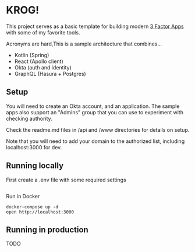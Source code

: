 # KROG!

This project serves as a basic template for building modern [3 Factor Apps](https://3factor.app/) with some of my favorite tools.

Acronyms are hard,This is a sample architecture that combines...

- Kotlin (Spring)
- React (Apollo client)
- Okta (auth and identity)
- GraphQL (Hasura + Postgres)

## Setup

You will need to create an Okta account, and an application. The sample apps also support an "Admins" group that you can use to experiment with checking authority.

Check the readme.md files in /api and /www directories for details on setup.

Note that you will need to add your domain to the authorized list, including localhost:3000 for dev.

## Running locally

First create a .env file with some required settings

```

```

Run in Docker

```
docker-compose up -d
open http://localhost:3000
```

## Running in production

TODO
